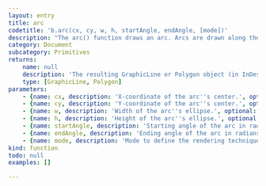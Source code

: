 ```yaml
---
layout: entry
title: arc
codetitle: 'b.arc(cx, cy, w, h, startAngle, endAngle, [mode])'
description: "The arc() function draws an arc. Arcs are drawn along the outer edge of an ellipse\ndefined by the x, y, width and height parameters.\nThe origin or the arc's ellipse may be changed with the ellipseMode() function.\nThe start and stop parameters specify the angles at which to draw the arc."
category: Document
subcategory: Primitives
returns:
    name: null
    description: 'The resulting GraphicLine or Polygon object (in InDesign Scripting terms the corresponding type is GraphicLine or Polygon, not Arc).'
    type: [GraphicLine, Polygon]
parameters:
    - {name: cx, description: 'X-coordinate of the arc''s center.', optional: false, type: [Number]}
    - {name: cy, description: 'Y-coordinate of the arc''s center.', optional: false, type: [Number]}
    - {name: w, description: 'Width of the arc''s ellipse.', optional: false, type: [Number]}
    - {name: h, description: 'Height of the arc''s ellipse.', optional: false, type: [Number]}
    - {name: startAngle, description: 'Starting angle of the arc in radians.', optional: false, type: [Number]}
    - {name: endAngle, description: 'Ending angle of the arc in radians.', optional: false, type: [Number]}
    - {name: mode, description: 'Mode to define the rendering technique of the arc: OPEN (default), CHORD, or PIE.', optional: true, type: [String]}
kind: function
todo: null
examples: []

---
```

